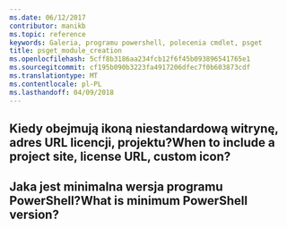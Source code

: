 ```yaml
---
ms.date: 06/12/2017
contributor: manikb
ms.topic: reference
keywords: Galeria, programu powershell, polecenia cmdlet, psget
title: psget_module_creation
ms.openlocfilehash: 5cff8b3186aa234fcb12f6f45b093896541765e1
ms.sourcegitcommit: cf195b090b3223fa4917206dfec7f0b603873cdf
ms.translationtype: MT
ms.contentlocale: pl-PL
ms.lasthandoff: 04/09/2018
---
```

## <a name="when-to-include-a-project-site-license-url-custom-icon"></a><span data-ttu-id="3a4a6-103">Kiedy obejmują ikoną niestandardową witrynę, adres URL licencji, projektu?</span><span class="sxs-lookup"><span data-stu-id="3a4a6-103">When to include a project site, license URL, custom icon?</span></span>


## <a name="what-is-minimum-powershell-version"></a><span data-ttu-id="3a4a6-104">Jaka jest minimalna wersja programu PowerShell?</span><span class="sxs-lookup"><span data-stu-id="3a4a6-104">What is minimum PowerShell version?</span></span>